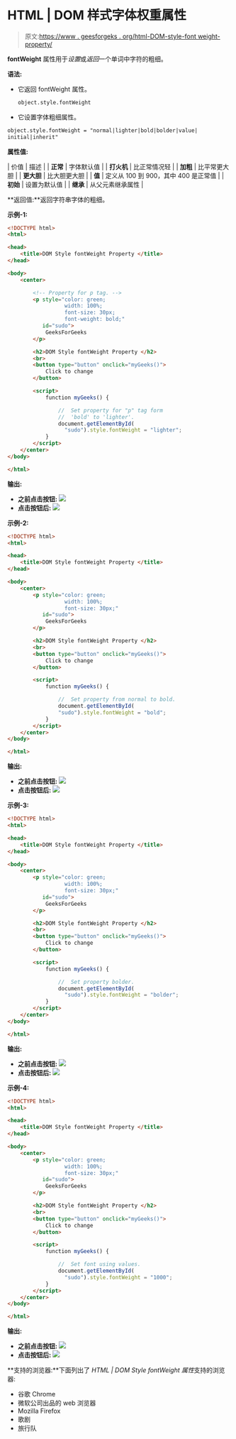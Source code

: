 # HTML | DOM 样式字体权重属性

> 原文:[https://www . geesforgeks . org/html-DOM-style-font weight-property/](https://www.geeksforgeeks.org/html-dom-style-fontweight-property/)

**fontWeight** 属性用于*设置*或*返回*一个单词中字符的粗细。

**语法:**

*   它返回 fontWeight 属性。

    ```html
    object.style.fontWeight
    ```

*   它设置字体粗细属性。

```html
object.style.fontWeight = "normal|lighter|bold|bolder|value|
initial|inherit"
```

**属性值:**

| 价值 | 描述 |
| **正常** | 字体默认值 |
| **打火机** | 比正常情况轻 |
| **加粗** | 比平常更大胆 |
| **更大胆** | 比大胆更大胆 |
| **值** | 定义从 100 到 900，其中 400 是正常值 |
| **初始** | 设置为默认值 |
| **继承** | 从父元素继承属性 |

**返回值:**返回字符串字体的粗细。

**示例-1:**

```html
<!DOCTYPE html>
<html>

<head>
    <title>DOM Style fontWeight Property </title>
</head>

<body>
    <center>

        <!-- Property for p tag. -->
        <p style="color: green;
                  width: 100%;
                  font-size: 30px;
                  font-weight: bold;"
           id="sudo">
            GeeksForGeeks
        </p>

        <h2>DOM Style fontWeight Property </h2>
        <br>
        <button type="button" onclick="myGeeks()">
            Click to change
        </button>

        <script>
            function myGeeks() {

                //  Set property for "p" tag form
                //  'bold' to 'lighter'.
                document.getElementById(
                  "sudo").style.fontWeight = "lighter";
            }
        </script>
    </center>
</body>

</html>
```

**输出:**

*   **之前点击按钮:**
    ![](img/56db7c26f075f040d551c5165a02a1a2.png)
*   **点击按钮后:**
    ![](img/000a8f5caa9dc54fd444f83320547ea9.png)

**示例-2:**

```html
<!DOCTYPE html>
<html>

<head>
    <title>DOM Style fontWeight Property </title>
</head>

<body>
    <center>
        <p style="color: green;
                  width: 100%; 
                  font-size: 30px;" 
           id="sudo">
            GeeksForGeeks
        </p>

        <h2>DOM Style fontWeight Property </h2>
        <br>
        <button type="button" onclick="myGeeks()">
            Click to change
        </button>

        <script>
            function myGeeks() {

                //  Set property from normal to bold.
                document.getElementById(
                "sudo").style.fontWeight = "bold";
            }
        </script>
    </center>
</body>

</html>
```

**输出:**

*   **之前点击按钮:**
    ![](img/000a8f5caa9dc54fd444f83320547ea9.png)
*   **点击按钮后:**
    ![](img/7610c2e5baf4f95d2d2456a5d1e6e7d4.png)

**示例-3:**

```html
<!DOCTYPE html>
<html>

<head>
    <title>DOM Style fontWeight Property </title>
</head>

<body>
    <center>
        <p style="color: green;
                  width: 100%; 
                  font-size: 30px;"
           id="sudo">
            GeeksForGeeks
        </p>

        <h2>DOM Style fontWeight Property </h2>
        <br>
        <button type="button" onclick="myGeeks()">
            Click to change
        </button>

        <script>
            function myGeeks() {

                //  Set property bolder.
                document.getElementById(
                  "sudo").style.fontWeight = "bolder";
            }
        </script>
    </center>
</body>

</html>
```

**输出:**

*   **之前点击按钮:**
    ![](img/000a8f5caa9dc54fd444f83320547ea9.png)
*   **点击按钮后:**
    ![](img/1523bd174b469c4c1e929a3732e3a67d.png)

**示例-4:**

```html
<!DOCTYPE html>
<html>

<head>
    <title>DOM Style fontWeight Property </title>
</head>

<body>
    <center>
        <p style="color: green;
                  width: 100%; 
                  font-size: 30px;"
           id="sudo">
            GeeksForGeeks
        </p>

        <h2>DOM Style fontWeight Property </h2>
        <br>
        <button type="button" onclick="myGeeks()">
            Click to change
        </button>

        <script>
            function myGeeks() {

                //  Set font using values.
                document.getElementById(
                  "sudo").style.fontWeight = "1000";
            }
        </script>
    </center>
</body>

</html>                  
```

**输出:**

*   **之前点击按钮:**
    ![](img/000a8f5caa9dc54fd444f83320547ea9.png)
*   **点击按钮后:**
    ![](img/b964e54777a483e07051fef8e26bba9c.png)

**支持的浏览器:**下面列出了 *HTML | DOM Style fontWeight 属性*支持的浏览器:

*   谷歌 Chrome
*   微软公司出品的 web 浏览器
*   Mozilla Firefox
*   歌剧
*   旅行队